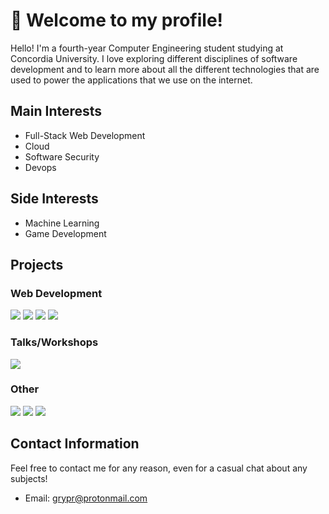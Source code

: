# 👋 Welcome to my profile!

Hello! I'm a fourth-year Computer Engineering student studying at Concordia University. I love exploring different disciplines of software development and to learn more about all the different technologies that are used to power the applications that we use on the internet.

## Main Interests
- Full-Stack Web Development
- Cloud
- Software Security
- Devops

## Side Interests
- Machine Learning
- Game Development

## Projects
### Web Development
<a href="https://github.com/GryPr/Kirn"><img src="https://github-readme-stats.vercel.app/api/pin/?username=GryPr&repo=Kirn" /></a>
<a href="https://github.com/GryPr/Postagram"><img src="https://github-readme-stats.vercel.app/api/pin/?username=GryPr&repo=Postagram" /></a>
<a href="https://github.com/GryPr/GoLang-To-Do-List"><img src="https://github-readme-stats.vercel.app/api/pin/?username=GryPr&repo=GoLang-To-Do-List" /></a>
<a href="https://github.com/GryPr/GoToDo-Angular-Frontend"><img src="https://github-readme-stats.vercel.app/api/pin/?username=GryPr&repo=GoToDo-Angular-Frontend" /></a>

### Talks/Workshops
<a href="https://github.com/GryPr/TT-DockerK8S"><img src="https://github-readme-stats.vercel.app/api/pin/?username=GryPr&repo=TT-DockerK8S" /></a>

### Other
<a href="https://github.com/GryPr/ConU-GCS-Bot"><img src="https://github-readme-stats.vercel.app/api/pin/?username=GryPr&repo=ConU-GCS-Bot" /></a>
<a href="https://github.com/GryPr/RBLX-CryptoSim"><img src="https://github-readme-stats.vercel.app/api/pin/?username=GryPr&repo=RBLX-CryptoSim" /></a>
<a href="https://github.com/GryPr/Aura"><img src="https://github-readme-stats.vercel.app/api/pin/?username=GryPr&repo=Aura" /></a>

## Contact Information
Feel free to contact me for any reason, even for a casual chat about any subjects!
- Email: grypr@protonmail.com

